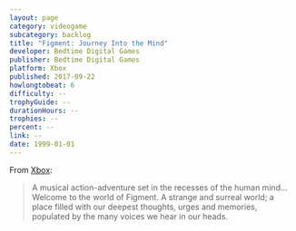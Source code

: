 ```yaml
---
layout: page
category: videogame
subcategory: backlog
title: "Figment: Journey Into the Mind"
developer: Bedtime Digital Games
publisher: Bedtime Digital Games
platform: Xbox
published: 2017-09-22
howlongtobeat: 6
difficulty: --
trophyGuide: --
durationHours: --
trophies: --
percent: --
link: --
date: 1999-01-01
---
```


From [Xbox](https://www.xbox.com/en-CA/games/store/figment-journey-into-the-mind/BS0P7HLFPPP0):

> A musical action-adventure set in the recesses of the human mind... Welcome to the world of Figment. A strange and surreal world; a place filled with our deepest thoughts, urges and memories, populated by the many voices we hear in our heads.
